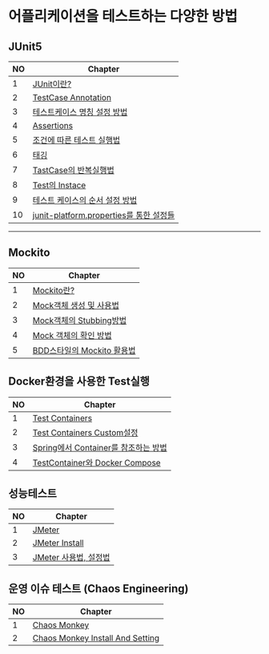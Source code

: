 # 어플리케이션을 테스트하는 다양한 방법

## JUnit5

| NO  | Chapter                                                                                                                                               |
| --- | ----------------------------------------------------------------------------------------------------------------------------------------------------- |
| 1   | [JUnit이란?](./Junit5/JUnit%EC%9D%B4%EB%9E%80.md)                                                                                                     |
| 2   | [TestCase Annotation](./Junit5/TestCase%20Annotation.md)                                                                                              |
| 3   | [테스트케이스 명칭 설정 방법](./Junit5/%ED%85%8C%EC%8A%A4%ED%8A%B8%EC%BC%80%EC%9D%B4%EC%8A%A4%20%EB%AA%85%EC%B9%AD%EC%84%A4%EC%A0%95.md)              |
| 4   | [Assertions](./Junit5/Assertions.md)                                                                                                                  |
| 5   | [조건에 따른 테스트 실행법](./Junit5/%EC%A1%B0%EA%B1%B4%EC%97%90%20%EB%94%B0%EB%A5%B8%20%ED%85%8C%EC%8A%A4%ED%8A%B8%20%EC%8B%A4%ED%96%89%EB%B2%95.md) |
| 6   | [태깅](./Junit5/%ED%83%9C%EA%B9%85.md)                                                                                                                |
| 7   | [TastCase의 반복실행법](./Junit5/TestCase%20%EB%B0%98%EB%B3%B5%EC%8B%A4%ED%96%89.md)                                                                  |
| 8   | [Test의 Instace](./Junit5/Test%EC%9D%98%20Instance.md)                                                                                                |
| 9   | [테스트 케이스의 순서 설정 방법](./Junit5/JUnit%20%ED%85%8C%EC%8A%A4%ED%8A%B8%20%EC%88%9C%EC%84%9C%EC%84%A4%EC%A0%95.md)                              |
| 10  | [junit-platform.properties를 통한 설정들](./Junit5/junit-platform.properties.md)                                                                      |

---

## Mockito

| NO  | Chapter                                                                                              |
| --- | ---------------------------------------------------------------------------------------------------- |
| 1   | [Mockito란?](./Mockito/Mokito.md)                                                                    |
| 2   | [Mock객체 생성 및 사용법](./Mockito/Mock%EA%B0%9D%EC%B2%B4%20%EC%82%AC%EC%9A%A9%EB%B2%95.md)         |
| 3   | [Mock객체의 Stubbing방법](./Mockito/Mock%EA%B0%9D%EC%B2%B4%EC%9D%98%20Stubbing%EB%B0%A9%EB%B2%95.md) |
| 4   | [Mock 객체의 확인 방법](./Mockito/Mock%EA%B0%9D%EC%B2%B4%EC%9D%98%20%ED%99%95%EC%9D%B8.md)           |
| 5   | [BDD스타일의 Mockito 활용법](./Mockito/BDD%20%EC%8A%A4%ED%83%80%EC%9D%BC%EC%9D%98%20Mockito.md)      |

## Docker환경을 사용한 Test실행

| NO  | Chapter                                                                                                                                                                    |
| --- | -------------------------------------------------------------------------------------------------------------------------------------------------------------------------- |
| 1   | [Test Containers](./Docker%ED%99%98%EA%B2%BD%20Test/Test%20Containers.md)                                                                                                  |
| 2   | [Test Containers Custom설정](./Docker%ED%99%98%EA%B2%BD%20Test/Test%20Containers%20%ED%99%98%EA%B2%BD%EC%84%A4%EC%A0%95%EA%B8%B0%EB%8A%A5.md)                              |
| 3   | [Spring에서 Container를 참조하는 방법](./Docker%ED%99%98%EA%B2%BD%20Test/Spring%EC%97%90%EC%84%9C%20Container%EC%B0%B8%EC%A1%B0%ED%95%98%EB%8A%94%20%EB%B0%A9%EB%B2%95.md) |
| 4   | [TestContainer와 Docker Compose](./Docker%ED%99%98%EA%B2%BD%20Test/Test%20Container%EC%99%80%20Docker%20Compose.md)                                                        |

## 성능테스트

| NO  | Chapter                                             |
| --- | --------------------------------------------------- |
| 1   | [JMeter](./JMeter/JMeter.md)                        |
| 2   | [JMeter Install](./JMeter/JMeter%20Install.md)      |
| 3   | [JMeter 사용법, 설정법](./JMeter/JMeter%20Usage.md) |

## 운영 이슈 테스트 (Chaos Engineering)

| NO  | Chapter                                                                                                                     |
| --- | --------------------------------------------------------------------------------------------------------------------------- |
| 1   | [Chaos Monkey](./%EC%9A%B4%EC%98%81%EC%9D%B4%EC%8A%88%20%ED%85%8C%EC%8A%A4%ED%8A%B8/Chaos%20Monkey.md)                      |
| 2   | [Chaos Monkey Install And Setting](./%EC%9A%B4%EC%98%81%EC%9D%B4%EC%8A%88%20%ED%85%8C%EC%8A%A4%ED%8A%B8/CM4SB%20Install.md) |
